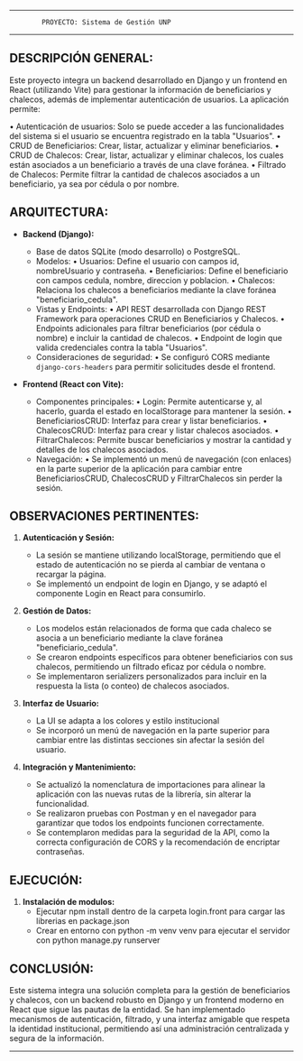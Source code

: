 ----------------------------------------------------------
            PROYECTO: Sistema de Gestión UNP
----------------------------------------------------------

DESCRIPCIÓN GENERAL:
--------------------
Este proyecto integra un backend desarrollado en Django y un frontend en React (utilizando Vite) para gestionar la información de 
beneficiarios y chalecos, además de implementar autenticación de usuarios. La aplicación permite:

  • Autenticación de usuarios: Solo se puede acceder a las funcionalidades del sistema si el usuario se encuentra registrado en la 
    tabla "Usuarios". 
  • CRUD de Beneficiarios: Crear, listar, actualizar y eliminar beneficiarios.
  • CRUD de Chalecos: Crear, listar, actualizar y eliminar chalecos, los cuales están asociados a un beneficiario a través de 
    una clave foránea.
  • Filtrado de Chalecos: Permite filtrar la cantidad de chalecos asociados a un beneficiario, ya sea por cédula o por nombre.

ARQUITECTURA:
-------------
- **Backend (Django):**
  - Base de datos SQLite (modo desarrollo) o PostgreSQL.
  - Modelos:
      • Usuarios: Define el usuario con campos id, nombreUsuario y contraseña.
      • Beneficiarios: Define el beneficiario con campos cedula, nombre, direccion y poblacion.
      • Chalecos: Relaciona los chalecos a beneficiarios mediante la clave foránea "beneficiario_cedula".
  - Vistas y Endpoints:
      • API REST desarrollada con Django REST Framework para operaciones CRUD en Beneficiarios y Chalecos.
      • Endpoints adicionales para filtrar beneficiarios (por cédula o nombre) e incluir la cantidad de chalecos.
      • Endpoint de login que valida credenciales contra la tabla "Usuarios".
  - Consideraciones de seguridad:
      • Se configuró CORS mediante `django-cors-headers` para permitir solicitudes desde el frontend.

- **Frontend (React con Vite):**
  - Componentes principales:
      • Login: Permite autenticarse y, al hacerlo, guarda el estado en localStorage para mantener la sesión.
      • BeneficiariosCRUD: Interfaz para crear y listar beneficiarios.
      • ChalecosCRUD: Interfaz para crear y listar chalecos asociados.
      • FiltrarChalecos: Permite buscar beneficiarios y mostrar la cantidad y detalles de los chalecos asociados.
  - Navegación:
      • Se implementó un menú de navegación (con enlaces) en la parte superior de la aplicación para cambiar entre 
        BeneficiariosCRUD, ChalecosCRUD y FiltrarChalecos sin perder la sesión.

OBSERVACIONES PERTINENTES:
---------------------------
1. **Autenticación y Sesión:**
   - La sesión se mantiene utilizando localStorage, permitiendo que el estado de autenticación no se pierda al cambiar de 
     ventana o recargar la página.
   - Se implementó un endpoint de login en Django, y se adaptó el componente Login en React para consumirlo.

2. **Gestión de Datos:**
   - Los modelos están relacionados de forma que cada chaleco se asocia a un beneficiario mediante la clave foránea "beneficiario_cedula".
   - Se crearon endpoints específicos para obtener beneficiarios con sus chalecos, permitiendo un filtrado eficaz por cédula o nombre.
   - Se implementaron serializers personalizados para incluir en la respuesta la lista (o conteo) de chalecos asociados.

3. **Interfaz de Usuario:**
   - La UI se adapta a los colores y estilo institucional
   - Se incorporó un menú de navegación en la parte superior para cambiar entre las distintas secciones sin afectar la sesión 
     del usuario.

4. **Integración y Mantenimiento:**
   - Se actualizó la nomenclatura de importaciones para alinear la aplicación con las nuevas rutas de la librería, sin alterar 
     la funcionalidad.
   - Se realizaron pruebas con Postman y en el navegador para garantizar que todos los endpoints funcionen correctamente.
   - Se contemplaron medidas para la seguridad de la API, como la correcta configuración de CORS y la recomendación de encriptar 
     contraseñas.

EJECUCIÓN:
----------
1. **Instalación de modulos:**
   - Ejecutar npm install dentro de la carpeta login.front para cargar las librerias en package.json
   - Crear en entorno con python -m venv venv para ejecutar el servidor con python manage.py runserver

CONCLUSIÓN:
-----------
Este sistema integra una solución completa para la gestión de beneficiarios y chalecos, con un backend robusto en Django y 
un frontend moderno en React que sigue las pautas de la entidad. Se han implementado mecanismos de autenticación, 
filtrado, y una interfaz amigable que respeta la identidad institucional, permitiendo así una administración centralizada 
y segura de la información.

----------------------------------------------------------
